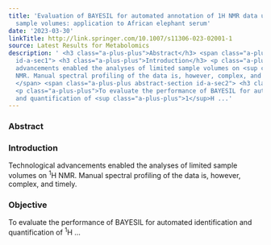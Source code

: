 ```yaml
---
title: 'Evaluation of BAYESIL for automated annotation of 1H NMR data using limited
  sample volumes: application to African elephant serum'
date: '2023-03-30'
linkTitle: http://link.springer.com/10.1007/s11306-023-02001-1
source: Latest Results for Metabolomics
description: ' <h3 class="a-plus-plus">Abstract</h3> <span class="a-plus-plus abstract-section
  id-a-sec1"> <h3 class="a-plus-plus">Introduction</h3> <p class="a-plus-plus">Technological
  advancements enabled the analyses of limited sample volumes on <sup class="a-plus-plus">1</sup>H
  NMR. Manual spectral profiling of the data is, however, complex, and timely.</p>
  </span> <span class="a-plus-plus abstract-section id-a-sec2"> <h3 class="a-plus-plus">Objective</h3>
  <p class="a-plus-plus">To evaluate the performance of BAYESIL for automated identification
  and quantification of <sup class="a-plus-plus">1</sup>H ...'
---
```

 <h3 class="a-plus-plus">Abstract</h3> <span class="a-plus-plus abstract-section id-a-sec1"> <h3 class="a-plus-plus">Introduction</h3> <p class="a-plus-plus">Technological advancements enabled the analyses of limited sample volumes on <sup class="a-plus-plus">1</sup>H NMR. Manual spectral profiling of the data is, however, complex, and timely.</p> </span> <span class="a-plus-plus abstract-section id-a-sec2"> <h3 class="a-plus-plus">Objective</h3> <p class="a-plus-plus">To evaluate the performance of BAYESIL for automated identification and quantification of <sup class="a-plus-plus">1</sup>H ...